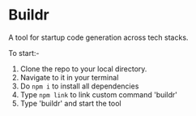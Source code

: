 # Buildr

A tool for startup code generation across tech stacks.

To start:-
1. Clone the repo to your local directory.
2. Navigate to it in your terminal
3. Do `npm i` to install all dependencies
4. Type `npm link` to link custom command 'buildr'
5. Type 'buildr' and start the tool
